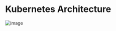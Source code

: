# Kubernetes Architecture

![image](https://user-images.githubusercontent.com/63234624/145684948-045eb451-f241-4e15-9d50-42279a58101c.png)
